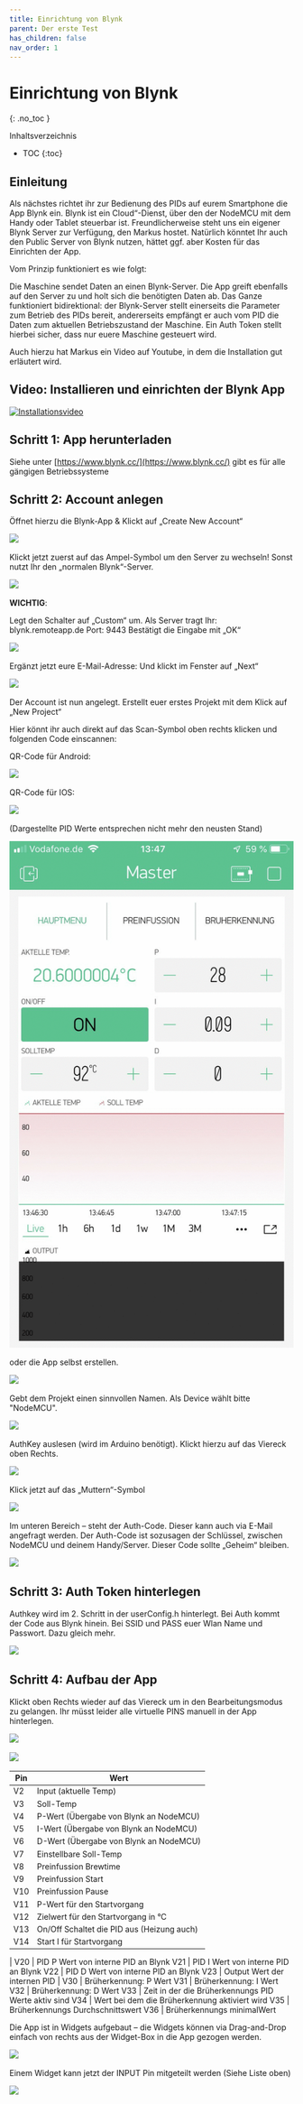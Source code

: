 ```yaml
---
title: Einrichtung von Blynk
parent: Der erste Test
has_children: false
nav_order: 1
---
```


# Einrichtung von Blynk
{: .no_toc }

Inhaltsverzeichnis

* TOC
{:toc}

## Einleitung

Als nächstes richtet ihr zur Bedienung des PIDs auf eurem Smartphone die App Blynk ein. Blynk ist ein Cloud“-Dienst, über den der NodeMCU mit dem Handy oder Tablet steuerbar ist. Freundlicherweise steht uns ein eigener Blynk Server zur Verfügung, den Markus hostet. Natürlich könntet Ihr auch den Public Server von Blynk nutzen, hättet ggf. aber Kosten für das Einrichten der App.

Vom Prinzip funktioniert es wie folgt:

Die Maschine sendet Daten an einen Blynk-Server. Die App greift ebenfalls auf den Server zu und holt sich die benötigten Daten ab. Das Ganze funktioniert bidirektional: der Blynk-Server stellt einerseits die Parameter zum Betrieb des PIDs bereit, andererseits empfängt er auch vom PID die Daten zum aktuellen Betriebszustand der Maschine. Ein Auth Token stellt hierbei sicher, dass nur euere Maschine gesteuert wird.

Auch hierzu hat Markus ein Video auf Youtube, in dem die Installation gut erläutert wird.

## Video: Installieren und einrichten der Blynk App

[![Installationsvideo](https://img.youtube.com/vi/JHDRUN044gQ/hqdefault.jpg)](https://www.youtube.com/watch?v=JHDRUN044gQ)

## Schritt 1: App herunterladen

Siehe unter [https://www.blynk.cc/](https://www.blynk.cc/) gibt es für alle gängigen Betriebssysteme

## Schritt 2: Account anlegen

Öffnet hierzu die Blynk-App & Klickt auf „Create New Account“

![](http://rancilio-pid.de/wp-content/uploads/2018/10/IMG_0115-576x1024.png)

Klickt jetzt zuerst auf das Ampel-Symbol um den Server zu wechseln!
Sonst nutzt Ihr den „normalen Blynk“-Server.

![](http://rancilio-pid.de/wp-content/uploads/2018/10/IMG_0116-576x1024.png)

**WICHTIG**:

Legt den Schalter auf „Custom“ um.
Als Server tragt Ihr: blynk.remoteapp.de
Port: 9443
Bestätigt die Eingabe mit „OK“

![](http://rancilio-pid.de/wp-content/uploads/2018/10/IMG_0117-576x1024.png)

Ergänzt jetzt eure E-Mail-Adresse:
Und klickt im Fenster auf „Next“

![](http://rancilio-pid.de/wp-content/uploads/2018/10/IMG_0119-576x1024.png)

Der Account ist nun angelegt.
Erstellt euer erstes Projekt mit dem Klick auf „New Project“

Hier könnt ihr auch direkt auf das Scan-Symbol oben rechts klicken und folgenden Code einscannen:

QR-Code für Android:

![](http://rancilio-pid.de/wp-content/uploads/2020/05/qr-android.png)

QR-Code für IOS:

![](http://rancilio-pid.de/wp-content/uploads/2020/05/qr-ios.jpg)

(Dargestellte PID Werte entsprechen nicht mehr den neusten Stand)

![](./img/pid-werte.gif)

oder die App selbst erstellen.

![](http://rancilio-pid.de/wp-content/uploads/2018/10/IMG_0120-576x1024.png)

Gebt dem Projekt einen sinnvollen Namen.
Als Device wählt bitte "NodeMCU".

![](http://rancilio-pid.de/wp-content/uploads/2018/10/IMG_0121-576x1024.png)

AuthKey auslesen (wird im Arduino benötigt).
Klickt hierzu auf das Viereck oben Rechts.

![](http://rancilio-pid.de/wp-content/uploads/2018/10/IMG_0124-576x1024.png)

Klick jetzt auf das „Muttern“-Symbol

![](http://rancilio-pid.de/wp-content/uploads/2018/10/IMG_0123-576x1024.png)

Im unteren Bereich – steht der Auth-Code.
Dieser kann auch via E-Mail angefragt werden.
Der Auth-Code ist sozusagen der Schlüssel, zwischen NodeMCU und deinem Handy/Server.
Dieser Code sollte „Geheim“ bleiben.

![](http://rancilio-pid.de/wp-content/uploads/2018/10/IMG_0122-576x1024.png)

## Schritt 3: Auth Token hinterlegen

Authkey wird im 2. Schritt in der userConfig.h hinterlegt. Bei Auth kommt der Code aus Blynk hinein. Bei SSID und PASS euer Wlan Name und Passwort. Dazu gleich mehr.

![](http://rancilio-pid.de/wp-content/uploads/2019/07/image-1.png)

## Schritt 4: Aufbau der App

Klickt oben Rechts wieder auf das Viereck um in den Bearbeitungsmodus zu gelangen. Ihr müsst leider alle virtuelle PINS manuell in der App hinterlegen.

![](http://rancilio-pid.de/wp-content/uploads/2019/09/IMG_8837.png)

![](http://rancilio-pid.de/wp-content/uploads/2019/09/IMG_8832-1.png)

Pin | Wert
-|-
V2 | Input (aktuelle Temp)
V3 | Soll-Temp
V4 | P-Wert (Übergabe von Blynk an NodeMCU)
V5 | I-Wert (Übergabe von Blynk an NodeMCU)
V6 | D-Wert (Übergabe von Blynk an NodeMCU)
V7 | Einstellbare Soll-Temp
V8 | Preinfussion Brewtime
V9 | Preinfussion Start
V10 | Preinfussion Pause
V11 | P-Wert für den Startvorgang
V12 | Zielwert für den Startvorgang in °C
V13 | On/Off Schaltet die PID aus (Heizung auch)
V14 | Start I für Startvorgang
|
V20 | PID P Wert von interne PID an Blynk
V21 | PID I Wert von interne PID an Blynk
V22 | PID D Wert von interne PID an Blynk
V23 | Output Wert der internen PID
|
V30 | Brüherkennung: P Wert
V31 | Brüherkennung: I Wert
V32 | Brüherkennung: D Wert
V33 | Zeit in der die Brüherkennungs PID Werte aktiv sind
V34 | Wert bei dem die Brüherkennung aktiviert wird
V35 | Brüherkennungs Durchschnittswert
V36 | Brüherkennungs minimalWert

Die App ist in Widgets aufgebaut – die Widgets können via Drag-and-Drop einfach von rechts aus der Widget-Box in die App gezogen werden.

![](http://rancilio-pid.de/wp-content/uploads/2018/10/IMG_0127-576x1024.png)

Einem Widget kann jetzt der INPUT Pin mitgeteilt werden (Siehe Liste oben)

![](http://rancilio-pid.de/wp-content/uploads/2018/10/IMG_0128-576x1024.png)
